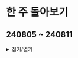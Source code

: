 # 한 주 돌아보기
## 240805 ~ 240811


<details>
<summary>접기/열기</summary>

![image](https://github.com/user-attachments/assets/b4d61689-9418-45cb-9148-d1aecced5818)

</details>


